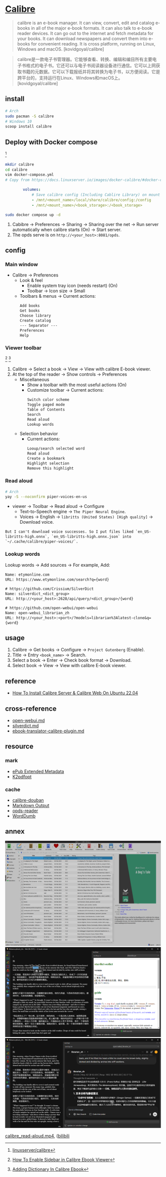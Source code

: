 # [Calibre](https://calibre-ebook.com)

> calibre is an e-book manager. It can view, convert, edit and catalog e-books in all of the major e-book formats. It can also talk to e-book reader devices. It can go out to the internet and fetch metadata for your books. It can download newspapers and convert them into e-books for convenient reading. It is cross platform, running on Linux, Windows and macOS. [kovidgoyal/calibre]

> calibre是一款电子书管理器。它能够查看、转换、编辑和编目所有主要电子书格式的电子书。它还可以与电子书阅读器设备进行通信。它可以上网获取书籍的元数据。它可以下载报纸并将其转换为电子书，以方便阅读。它是跨平台的，支持运行在Linux、Windows和macOS上。 [kovidgoyal/calibre]

## install

```sh
# Arch
sudo pacman -S calibre
# Windows 10
scoop install calibre
```

## Deploy with Docker compose

[^1]

```sh
mkdir calibre
cd calibre
vim docker-compose.yml
# Copy from https://docs.linuxserver.io/images/docker-calibre/#docker-compose-recommended-click-here-for-more-info
```

```yaml
		volumes:
			# Save calibre config (Including Cablire Library) on mount disk
			- /mnt/<mount_name>/local/share/calibre/config:/config
			- /mnt/<mount_name>/<book_storage>:/<book_storage>
```

```sh
sudo docker compose up -d
```

1. Cabibre → Preferences → Sharing → Sharing over the net → Run server automatically when calibre starts (On) → Start server.
2. The opds serve is on `http://<your_host>:8081/opds`.

## config

### Main window

- Calibre → Preferences
	- Look & feel
		- Enable system tray icon (needs restart) (On)
		- Toolbar → Icon size → Small
	- Toolbars & menus → Current actions:
		```
		Add books
		Get books
		Choose library
		Create catalog
		--- Separator ---
		Preferences
		Help
		```

### Viewer toolbar

[^2] [^3]

1. Calibre → Select a book → View → View with calibre E-book viewer.
2. At the top of the reader → Show controls → Preferences
	- Miscellaneous
		- Show a toolbar with the most useful actions (On)
		- Customize toolbar → Current actions:
			```
			Switch color scheme
			Toggle paged mode
			Table of Contents
			Search
			Read aloud
			Lookup words
			```
	- Selection behavior
		- Current actions:
			```
			Looup/search selected word
			Read aloud
			Create a bookmark
			Highlight selection
			Remove this highlight
			```

### Read aloud

```sh
# Arch
yay -S --noconfirm piper-voices-en-us
```

- viewer → Toolbar → Read aloud → Configure
	- Text-to-Speech engine → `The Piper Neural Engine`.
	- Voices → English → `libritts (United States) [High quality]` → Download voice.

```admonish question
But I can't download voice successes. So I put files liked `en_US-libritts-high.onnx`, `en_US-libritts-high.onnx.json` into `~/.cache/calibre/piper-voices/`.
```

### Lookup words

Lookup words → Add sources → For example, Add:

```
Name: etymonline.com
URL: https://www.etymonline.com/search?q={word}
```

```
# https://github.com/Crissium/SilverDict
Name: silverdict_<dict_group>
URL: http://<your_host>:2628/api/query/<dict_group>/{word}
```

```
# https://github.com/open-webui/open-webui
Name: open-webui_librarian_zh
URL: http://<your_host>:<port>/?models=librarian%3Alatest-clone&q={word}
```

## usage

1. Calibre → Get books → Configure → `Project Gutenberg` (Enable).
2. Title → Entry `<book_name>` → Search.
3. Select a book → Enter → Check book format → Download.
4. Select book → View → View with calibre E-book viewer.

## reference

- [How To Install Calibre Server & Calibre Web On Ubuntu 22.04](https://kenfavors.com/code/how-to-install-calibre-server-calibre-web-on-ubuntu-22-04/)

## cross-reference

- [open-webui.md](/optWeb/open-webui.md)
- [silverdict.md](/srv/silverdict.md)
- [ebook-translator-calibre-plugin.md](/opt/calibre/ebook-translator-calibre-plugin.md)

## resource

### mark

- [ePub Extended Metadata](https://github.com/un-pogaz/ePub-Extended-Metadata)
- [K2pdfopt](https://www.mobileread.com/forums/showthread.php?t=358911)

### cache

- [calibre-douban](https://github.com/fugary/calibre-douban)
- [Markdown Output](https://www.mobileread.com/forums/showthread.php?p=3978884)
- [opds-reader](https://github.com/steinarb/opds-reader)
- [WordDumb](https://github.com/xxyzz/WordDumb)

[^1]: [linuxserver/calibre](https://docs.linuxserver.io/images/docker-calibre)
[^2]: [How To Enable Sidebar in Calibre Ebook Viewer](https://www.youtube.com/watch?v=rJfbcTlvujQ)
[^3]: [Adding Dictionary In Calibre Ebook](https://www.youtube.com/watch?v=_lN1N90c8zw)

## annex

![calibre](/_image/srv/calibre.png)
![lookup_01](/_image/opt/calibre/lookup_01.png)
![lookup_02](/_image/opt/calibre/lookup_02.png)

[calibre_read-aloud.mp4](https://scillidan.github.io/media_cheat/opt/calibre_read-aloud.mp4), ([bilibili](https://www.bilibili.com/video/BV1BKYBzBEqU)
